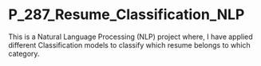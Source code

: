 # P_287_Resume_Classification_NLP
This is a Natural Language Processing (NLP) project where, I have applied different Classification models to classify which resume belongs to which category.
